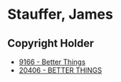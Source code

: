 # Stauffer, James

## Copyright Holder

- [9166 - Better Things](/hymns/9166.md)
- [20406 - BETTER THINGS](/hymns/20406.md)

